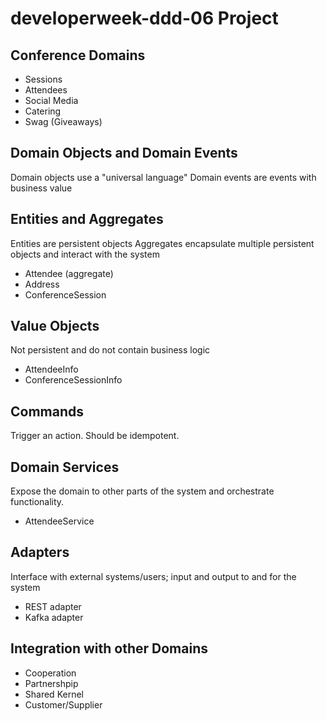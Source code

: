 # developerweek-ddd-06 Project

## Conference Domains
- Sessions
- Attendees
- Social Media
- Catering
- Swag (Giveaways)

## Domain Objects and Domain Events
Domain objects use a "universal language"
Domain events are events with business value

## Entities and Aggregates
Entities are persistent objects
Aggregates encapsulate multiple persistent objects and interact with the system

- Attendee (aggregate)
- Address
- ConferenceSession

## Value Objects
Not persistent and do not contain business logic
- AttendeeInfo
- ConferenceSessionInfo

## Commands
Trigger an action.  Should be idempotent.

## Domain Services
Expose the domain to other parts of the system and orchestrate functionality.
- AttendeeService

## Adapters
Interface with external systems/users; input and output to and for the system
- REST adapter
- Kafka adapter

## Integration with other Domains
- Cooperation
- Partnershpip
- Shared Kernel
- Customer/Supplier
